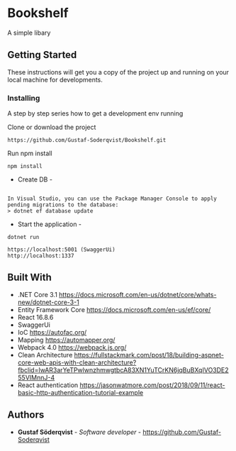 # Bookshelf

A simple libary

## Getting Started

These instructions will get you a copy of the project up and running on your local machine for developments.

### Installing

A step by step series how to get a development env running


Clone or download the project 
```
https://github.com/Gustaf-Soderqvist/Bookshelf.git
```

Run npm install
```
npm install
```

- Create DB -
```

In Visual Studio, you can use the Package Manager Console to apply pending migrations to the database:
> dotnet ef database update

```

- Start the application -
```
dotnet run

https://localhost:5001 (SwaggerUi)
http://localhost:1337 
```


## Built With

* .NET Core 3.1 https://docs.microsoft.com/en-us/dotnet/core/whats-new/dotnet-core-3-1
* Entity Framework Core https://docs.microsoft.com/en-us/ef/core/
* React 16.8.6
* SwaggerUi
* IoC https://autofac.org/
* Mapping https://automapper.org/
* Webpack 4.0 https://webpack.js.org/
* Clean Architecture https://fullstackmark.com/post/18/building-aspnet-core-web-apis-with-clean-architecture?fbclid=IwAR3arYeTPwlwnzhmwgtbcA83XN1YuTCrKN6jqBuBXqIVO3DE255VIMnnJ-4
* React authentication 
https://jasonwatmore.com/post/2018/09/11/react-basic-http-authentication-tutorial-example


## Authors

* **Gustaf Söderqvist** - *Software developer* - https://github.com/Gustaf-Soderqvist

